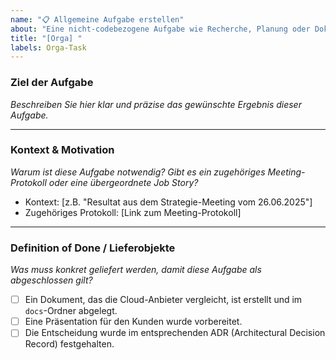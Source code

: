 ```yaml
---
name: "📋 Allgemeine Aufgabe erstellen"
about: "Eine nicht-codebezogene Aufgabe wie Recherche, Planung oder Dokumentation verfolgen."
title: "[Orga] "
labels: Orga-Task
---
```


### Ziel der Aufgabe

*Beschreiben Sie hier klar und präzise das gewünschte Ergebnis dieser Aufgabe.*

---

### Kontext & Motivation

*Warum ist diese Aufgabe notwendig? Gibt es ein zugehöriges Meeting-Protokoll oder eine übergeordnete Job Story?*

- Kontext: [z.B. "Resultat aus dem Strategie-Meeting vom 26.06.2025"]
- Zugehöriges Protokoll: [Link zum Meeting-Protokoll]

---

### Definition of Done / Lieferobjekte

*Was muss konkret geliefert werden, damit diese Aufgabe als abgeschlossen gilt?*

- [ ] Ein Dokument, das die Cloud-Anbieter vergleicht, ist erstellt und im `docs`-Ordner abgelegt.
- [ ] Eine Präsentation für den Kunden wurde vorbereitet.
- [ ] Die Entscheidung wurde im entsprechenden ADR (Architectural Decision Record) festgehalten.
